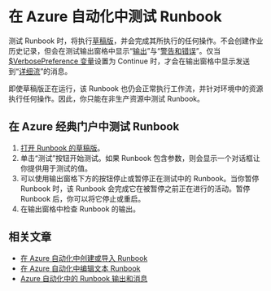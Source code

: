 <properties 
	pageTitle="在 Azure 自动化中测试 Runbook"
	description="在 Azure 自动化中发布某个 Runbook 之前，你可以对它进行测试，以确保它按预期工作。本文介绍如何测试 Runbook 并查看其输出。"
	services="automation"
	documentationCenter=""
	authors="mgoedtel"
	manager="stevenka"
	editor="tysonn" />
<tags 
	ms.service="automation"
	ms.date="02/23/2016"
	wacn.date="03/24/2016" />

# 在 Azure 自动化中测试 Runbook
测试 Runbook 时，将执行[草稿版](/documentation/articles/automation-creating-importing-runbook/#publishing-a-runbook)，并会完成其所执行的任何操作。不会创建作业历史记录，但会在测试输出窗格中显示“[输出](/documentation/articles/automation-runbook-output-and-messages/#output-stream)”与“[警告和错误](/documentation/articles/automation-runbook-output-and-messages/#message-streams)”。仅当 [$VerbosePreference 变量](/documentation/articles/automation-runbook-output-and-messages/#preference-variables)设置为 Continue 时，才会在输出窗格中显示发送到“[详细流](/documentation/articles/automation-runbook-output-and-messages/#message-streams)”的消息。

即使草稿版正在运行，该 Runbook 也仍会正常执行工作流，并针对环境中的资源执行任何操作。因此，你只能在非生产资源中测试 Runbook。

## 在 Azure 经典门户中测试 Runbook

1. [打开 Runbook 的草稿版](/documentation/articles/automation-edit-textual-runbook/#to-edit-a-runbook-with-the-azure-portal)。
2. 单击“测试”按钮开始测试。如果 Runbook 包含参数，则会显示一个对话框让你提供用于测试的值。
6. 可以使用输出窗格下方的按钮停止或暂停正在测试中的 Runbook。当你暂停 Runbook 时，该 Runbook 会完成它在被暂停之前正在进行的活动。暂停 Runbook 后，你可以将它停止或重启。
7. 在输出窗格中检查 Runbook 的输出。


## 相关文章

- [在 Azure 自动化中创建或导入 Runbook](/documentation/articles/automation-creating-importing-runbook)
- [在 Azure 自动化中编辑文本 Runbook](/documentation/articles/automation-edit-textual-runbook)
- [Azure 自动化中的 Runbook 输出和消息](/documentation/articles/automation-runbook-output-and-messages)

<!---HONumber=Mooncake_0307_2016-->